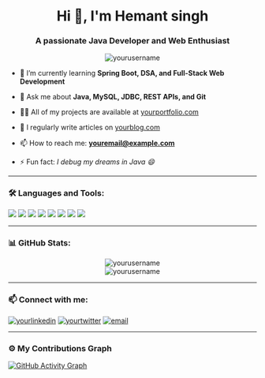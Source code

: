 <h1 align="center">Hi 👋, I'm Hemant singh</h1>
<h3 align="center">A passionate Java Developer and Web Enthusiast</h3>

<p align="center">
  <img src="https://komarev.com/ghpvc/?username=yourusername&label=Profile%20views&color=0e75b6&style=flat" alt="yourusername" />
</p>

- 🌱 I’m currently learning **Spring Boot, DSA, and Full-Stack Web Development**

- 💬 Ask me about **Java, MySQL, JDBC, REST APIs, and Git**

- 👨‍💻 All of my projects are available at [yourportfolio.com](https://yourportfolio.com) <!-- Optional -->

- 📝 I regularly write articles on [yourblog.com](https://yourblog.com) <!-- Optional -->

- 📫 How to reach me: **youremail@example.com**

- ⚡ Fun fact: *I debug my dreams in Java 😄*

---

### 🛠️ Languages and Tools:

<p align="left">
  <img src="https://img.shields.io/badge/Java-ED8B00?style=for-the-badge&logo=java&logoColor=white"/>
  <img src="https://img.shields.io/badge/Spring%20Boot-6DB33F?style=for-the-badge&logo=spring-boot&logoColor=white"/>
  <img src="https://img.shields.io/badge/MySQL-00000F?style=for-the-badge&logo=mysql&logoColor=white"/>
  <img src="https://img.shields.io/badge/HTML5-E34F26?style=for-the-badge&logo=html5&logoColor=white"/>
  <img src="https://img.shields.io/badge/CSS3-1572B6?style=for-the-badge&logo=css3&logoColor=white"/>
  <img src="https://img.shields.io/badge/JavaScript-F7DF1E?style=for-the-badge&logo=javascript&logoColor=black"/>
  <img src="https://img.shields.io/badge/Git-F05032?style=for-the-badge&logo=git&logoColor=white"/>
  <img src="https://img.shields.io/badge/GitHub-181717?style=for-the-badge&logo=github&logoColor=white"/>
</p>

---

### 📊 GitHub Stats:

<p align="center">
  <img src="https://github-readme-stats.vercel.app/api?username=yourusername&show_icons=true&theme=radical" alt="yourusername" />
  <br/>
  <img src="https://github-readme-streak-stats.herokuapp.com/?user=yourusername&theme=radical" alt="yourusername" />
</p>

---

### 📫 Connect with me:

<p align="left">
  <a href="https://linkedin.com/in/yourlinkedin" target="blank"><img align="center" src="https://img.shields.io/badge/LinkedIn-blue?style=flat-square&logo=linkedin" alt="yourlinkedin" /></a>
  <a href="https://twitter.com/yourtwitter" target="blank"><img align="center" src="https://img.shields.io/badge/Twitter-blue?style=flat-square&logo=twitter" alt="yourtwitter" /></a>
  <a href="mailto:youremail@example.com"><img align="center" src="https://img.shields.io/badge/Email-red?style=flat-square&logo=gmail" alt="email" /></a>
</p>

---

### ⚙️ My Contributions Graph

<a href="https://github.com/ashutosh00710/github-readme-activity-graph">
  <img alt="GitHub Activity Graph" src="https://github-readme-activity-graph.cyclic.app/graph?username=yourusername&bg_color=1f1f1f&color=00ff00&line=00ff00&point=ffffff&area=true&hide_border=true"/>
</a>
